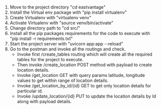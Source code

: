 1. Move to the project directory "cd eastvantage"
2. Install the Virtual env package with 
    "pip install virtualenv"
3. Create Virtualenv with 
    "virtualenv venv"
4. Activate Virtualenv with
    "source venv/bin/activate"
5. Change directory path to
    "cd src/"
6. Install all the pip packages requirements for the code to execute with
    "pip install -r requirements.txt"
6. Start the project server with
    "uvicorn app:app --reload"
7. Go to the postman and invoke all the routings and check.
    * Invoke first /create_tables routing which will create all the required tables for the project to execute.
    * Then invoke /create_location POST method with payload to create location details.
    * Invoke /get_location GET with query params latitude, longitude values to get within range of location details.
    * Invoke /get_location_by_id/{id} GET to get only location details for particular id.
    * Invoke /update_location/{id} PUT to update the location details by Id along with payload details.